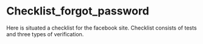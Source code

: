 # Checklist_forgot_password
Here is situated a checklist for the facebook site. Checklist consists of tests and three types of verification.

